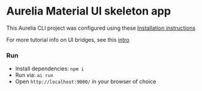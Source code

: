 # Aurelia Material UI skeleton app

This Aurelia CLI project was configured using these [Installation instructions](http://aurelia-ui-toolkits.github.io/demo-materialize/#/installation)

For more tutorial info on UI bridges, see this [intro](https://aurelia-ui-toolkits.gitbooks.io/materialize-bridge-docs/content/app_developers_tutorial/introduction.html)

### Run

- Install dependencies: `npm i`
- Run via: `ai run`
- Open `http://localhost:9000/` in your browser of choice


